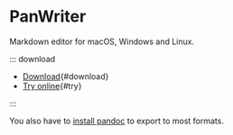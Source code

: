 # PanWriter

Markdown editor for macOS, Windows and Linux.

::: download

- [Download](https://github.com/mb21/panwriter/releases/){#download}
- [Try online](/try/){#try}

:::

You also have to [install pandoc](https://pandoc.org/installing.html) to export to most formats.

